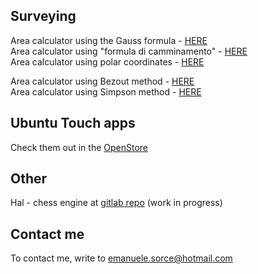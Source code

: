 ## Surveying

Area calculator using the Gauss formula - [HERE](https://tronfortytwo.github.io/gauss-calculator)    
Area calculator using "formula di camminamento" - [HERE](https://tronfortytwo.github.io/camminamento-calculator)    
Area calculator using polar coordinates - [HERE](https://tronfortytwo.github.io/polar-calculator)    
    
Area calculator using Bezout method - [HERE](https://tronfortytwo.github.io/bezout-calculator)    
Area calculator using Simpson method - [HERE](https://tronfortytwo.github.io/simpson-calculator)     

## Ubuntu Touch apps
Check them out in the [OpenStore](https://open-store.io/?sort=relevance&search=author%3AEmanuele%20Sorce "OpenStore")

## Other
Hal - chess engine at [gitlab repo](https://gitlab.com/tronfortytwo/hal) (work in progress)

## Contact me
To contact me, write to emanuele.sorce@hotmail.com
